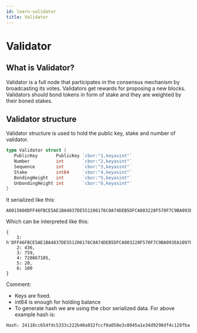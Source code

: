 ```yaml
---
id: learn-validator
title: Validator
---
```


# Validator

## What is Validator?

Validator is a full node that participates in the consensus mechanism by broadcasting its votes.
Validators get rewards for proposing a new blocks. Validators should bond tokens in form of stake
and they are weighted by their boned stakes.

## Validator structure

Validator structure is used to hold the public key, stake and number of validator.

```go
type Validator struct {
   PublicKey       PublicKey `cbor:"1,keyasint"`
   Number          int       `cbor:"2,keyasint"`
   Sequence        int       `cbor:"3,keyasint"`
   Stake           int64     `cbor:"4,keyasint"`
   BondingHeight   int       `cbor:"5,keyasint"`
   UnbondingHeight int       `cbor:"6,keyasint"`
}
```

It serialized like this:

```
A6015860DFF46FBCE5AE1BA4837DE551206176C0A74DEB5DFCA803228F570F7C9BA093EA109700559B72FE1D385492F0D5A10F17A4CEC41EB2E552F51E1F7F48AB311D4E195B1563C1FCBA8EE201173E4E6362CABEDACCEE541F9EFC9C4140D9FB268102021901B4031902F7041A2AF78F210514061864
```

Which can be interpreted like this:

```
{
    1: h'DFF46FBCE5AE1BA4837DE551206176C0A74DEB5DFCA803228F570F7C9BA093EA109700559B72FE1D385492F0D5A10F17A4CEC41EB2E552F51E1F7F48AB311D4E195B1563C1FCBA8EE201173E4E6362CABEDACCEE541F9EFC9C4140D9FB268102',
    2: 436,
    3: 759,
    4: 720867105,
    5: 20,
    6: 100
}
```

Comment:

- Keys are fixed.
- int64 is enough for holding balance
- To generate hash we are using the cbor serialized data. For above example hash is:

```
Hash: 24118cc654fdc5333c222b40a932fccf0a058e3c0045a1e34d9298df4c128fba
```
